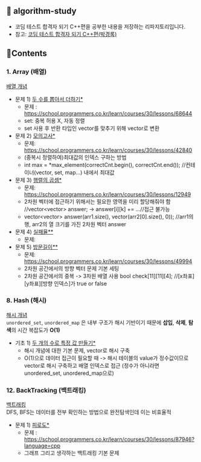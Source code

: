 

## 📙 algorithm-study

* 코딤 테스트 합격자 되기 C++편을 공부한 내용을 저장하는 리파지토리입니다.
* 참고: [코딤 테스트 합격자 되기 C++편(박경록)](https://product.kyobobook.co.kr/detail/S000213087020)

## 🧩Contents

### 1. Array (배열)
[배열 개념](https://velog.io/@jungwy98/%EC%95%8C%EA%B3%A0%EB%A6%AC%EC%A6%98-%EB%B0%B0%EC%97%B4)
* 문제 1) [두 수를 뽑아서 더하기*](https://github.com/Jung-kr/algorithm-study-programmers/blob/main/array/problem1)
  * 문제 : https://school.programmers.co.kr/learn/courses/30/lessons/68644
  * set: 중복 허용 X, 자동 정렬
  * set 사용 후 반환 타입인 vector를 맞추기 위해 vector로 변환 
* 문제 2) [모의고사*](https://github.com/Jung-kr/algorithm-study-programmers/blob/main/array/problem2)
  * 문제: https://school.programmers.co.kr/learn/courses/30/lessons/42840
  * (중복시 정렬하여)최대값의 인덱스 구하는 방법
  * int max = *max_element(correctCnt.begin(), correctCnt.end());  //컨테이너(vector, set, map...) 내에서 최대값
* 문제 3) [행렬의 곱셈*](https://github.com/Jung-kr/algorithm-study-programmers/blob/main/array/problem3)
  * 문제: https://school.programmers.co.kr/learn/courses/30/lessons/12949
  * 2차원 벡터에 접근하기 위해서는 필요한 영역을 미리 할당해줘야 함  //vector<vector<int>> answer; -> answer[i][k] += ...//접근 불가능
  * vector<vector<int>> answer(arr1.size(), vector<int>(arr2[0].size(), 0));  //arr1의 행, arr2의 열 크기를 가진 2차원 벡터 answer 
* 문제 4) [실패율** ]()
  * 문제: 
* 문제 5) [방문길이**](https://github.com/Jung-kr/algorithm-study-programmers/blob/main/array/problem5)
  * 문제: https://school.programmers.co.kr/learn/courses/30/lessons/49994
  * 2차원 공간에서의 방향 벡터 문제 기본 세팅
  * 2차원 공간에서의 중복 -> 3차원 배열 사용 bool check[11][11][4];  //[x좌표][y좌표][방향 인덱스]가 true or false

### 8. Hash (해시)
[해시 개념](https://velog.io/@jungwy98/%EC%95%8C%EA%B3%A0%EB%A6%AC%EC%A6%98-%ED%95%B4%EC%8B%9C)  
`unordered_set`, `unordered_map` 은 내부 구조가 해시 기반이기 때문에 **삽입**, **삭제**, **탐색**의 시간 복잡도가 **O(1)** 
* 기초 1) [두 개의 수로 특정 값 만들기*](https://github.com/Jung-kr/algorithm-study-programmers/blob/main/hash/problem1)
  * 해시 개념에 대한 기본 문제, vector로 해시 구축
  * O(1)으로 데이터 접근이 필요할 때 -> 해시 테이블의 value가 정수값이므로 vector로 해시 구축하고 배열 인덱스로 접근 (정수가 아니라면 unordered_set, unordered_map으로)
 
### 12. BackTracking (백트래킹)
[백트래킹](https://velog.io/@jungwy98/%EC%95%8C%EA%B3%A0%EB%A6%AC%EC%A6%98-%EB%B0%B1%ED%8A%B8%EB%9E%98%ED%82%B9)  
DFS, BFS는 데이터를 전부 확인하는 방법으로 완전탐색인데 이는 비효율적
* 문제 1) [피로도*](https://github.com/Jung-kr/algorithm-study-programmers/blob/main/backtracking/problem1)
  * 문제 : https://school.programmers.co.kr/learn/courses/30/lessons/87946?language=cpp
  * 그래프 그리고 생각하는 백트래킹 기본 문제
